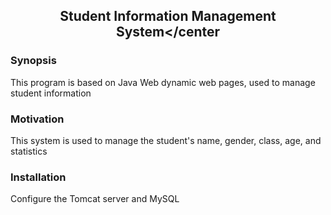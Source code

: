 ## <center>Student Information Management System</center

### Synopsis

This program is based on Java Web dynamic web pages, used to manage student information

### Motivation

This system is used to manage the student's name, gender, class, age, and statistics

### Installation

Configure the Tomcat server and MySQL
